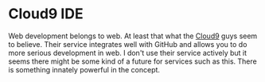 # Cloud9 IDE

Web development belongs to web. At least that what the [Cloud9](http://c9.io/) guys seem to believe. Their service integrates well with GitHub and allows you to do more serious development in web. I don't use their service actively but it seems there might be some kind of a future for services such as this. There is something innately powerful in the concept.
